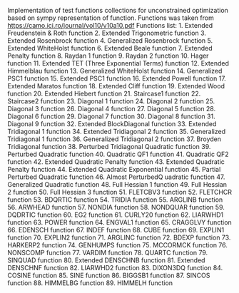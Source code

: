 Implementation of test functions collections for unconstrained optimization based on sympy representation of function.
Functions was taken from https://camo.ici.ro/journal/vol10/v10a10.pdf
Functions list:
    1. Extended Freudenstein & Roth function
    2. Extended Trigonometric function
    3. Extended Rosenbrock function
    4. Generalized Rosenbrock function
    5. Extended WhiteHolst function
    6. Extended Beale function
    7. Extended Penalty function
    8. Raydan 1 function
    9. Raydan 2 function
    10. Hager function
    11. Extended  TET (Three Exponential Terms) function
    12. Extended  Himmelblau function
    13. Generalized WhiteHolst function
    14. Generalized PSC1 function
    15. Extended  PSC1 function
    16. Extended  Powell function
    17. Extended  Maratos function
    18. Extended  Cliff function
    19. Extended Wood function
    20. Extended Hiebert function
    21. Staircase1 function
    22. Staircase2 function
    23. Diagonal 1 function
    24. Diagonal 2 function
    25. Diagonal 3 function
    26. Diagonal 4 function
    27. Diagonal 5 function
    28. Diagonal 6 function
    29. Diagonal 7 function
    30. Diagonal 8 function
    31. Diagonal 9 function
    32. Extended BlockDiagonal  function
    33. Extended Tridiagonal 1 function
    34. Extended Tridiagonal 2 function
    35. Generalized Tridiagonal 1 function
    36. Generalized Tridiagonal 2 function
    37. Broyden Tridiagonal  function
    38. Perturbed Tridiagonal Quadratic function
    39. Perturbed Quadratic function
    40. Quadratic QF1 function
    41. Quadratic QF2 function
    42. Extended Quadratic Penalty function
    43. Extended Quadratic Penalty function
    44. Extended Quadratic Exponential function
    45. Partial Perturbed Quadratic function
    46. Almost PerturbedQ uadratic function
    47. Generalized Quadratic function
    48. Full Hessian 1 function
    49. Full Hessian 2 function
    50. Full Hessian 3 function
    51. FLETCBV3 function
    52. FLETCHCR function
    53. BDQRTIC function
    54. TRIDIA function
    55. ARGLINB function
    56. ARWHEAD function
    57. NONDIA function
    58. NONDQUAR function
    59. DQDRTIC function
    60. EG2 function
    61. CURLY20 function
    62. LIARWHD1 function
    63. POWER function
    64. ENGVAL1 function
    65. CRAGGLVY function
    66. EDENSCH function
    67. INDEF function
    68. CUBE function
    69. EXPLIN1 function
    70. EXPLIN2 function
    71. ARGLINC function
    72. BDEXP function
    73. HARKERP2 function
    74. GENHUMPS function
    75. MCCORMCK function
    76. NONSCOMP function
    77. VARDIM function
    78. QUARTC function
    79. SINQUAD function
    80. Extended DENSCHNB function
    81. Extended DENSCHNF function
    82. LIARWHD2 function
    83. DIXON3DQ function
    84. COSINE function
    85. SINE function
    86. BIGGSB1 function
    87. SINCOS function
    88. HIMMELBG function
    89. HIMMELH function